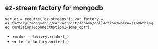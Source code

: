 ## ez-stream factory for mongodb

`var ez = require('ez-streams');
 var factory = ez.factory("mongodb://server:port/schema/collection?where=(something eq condition)&connectOption1=some_opt");`

* `reader = factory.reader(_)`  
* `writer = factory.writer(_)`  
